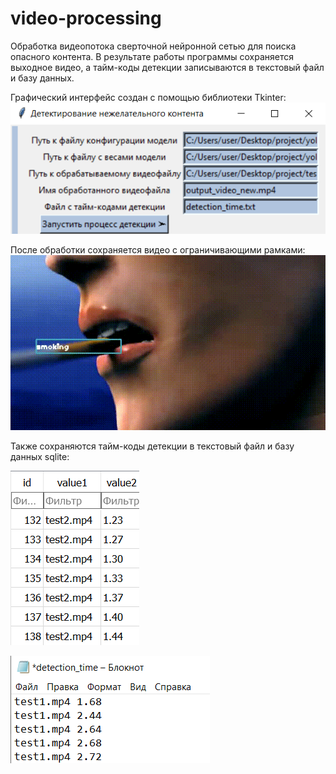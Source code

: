# video-processing
Обработка видеопотока сверточной нейронной сетью для поиска опасного контента. В результате работы программы сохраняется выходное видео, а тайм-коды детекции записываются в текстовый файл и базу данных. 

Графический интерфейс создан с помощью библиотеки Tkinter:
![alt text](https://raw.githubusercontent.com/Yukanova/video-processing/main/%D0%B8%D0%BD%D1%82%D0%B5%D1%80%D1%84%D0%B5%D0%B9%D1%81.png)

После обработки сохраняется видео с ограничивающими рамками:
![alt text](https://raw.githubusercontent.com/Yukanova/video-processing/main/output_video.gif)

Также сохраняются тайм-коды детекции в текстовый файл и базу данных sqlite:

![alt text](https://raw.githubusercontent.com/Yukanova/video-processing/main/%D0%B1%D0%B4.png)

![alt text](https://raw.githubusercontent.com/Yukanova/video-processing/main/time.png)
